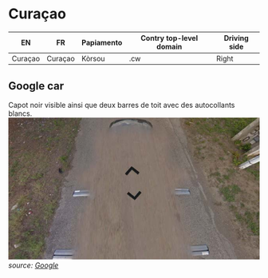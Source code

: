 # Curaçao

EN | FR | Papiamento | Contry top-level domain | Driving side
--- | --- | --- | --- | ---
Curaçao | Curaçao | Kòrsou | .cw | Right

## Google car

Capot noir visible ainsi que deux barres de toit avec des autocollants blancs.  
![Curaçao - Google car](src/cw001.jpg)
*source: [Google](https://earth.google.com/web)*
